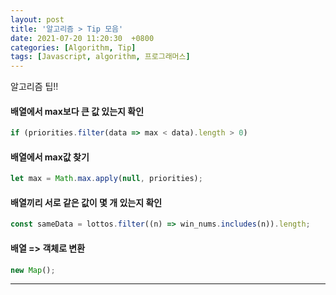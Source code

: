 ```yaml
---
layout: post
title: '알고리즘 > Tip 모음'
date: 2021-07-20 11:20:30  +0800
categories: [Algorithm, Tip]
tags: [Javascript, algorithm, 프로그래머스]
---
```


알고리즘 팁!!

#### **배열에서 max보다 큰 값 있는지 확인**

```js
if (priorities.filter(data => max < data).length > 0)
```

#### **배열에서 max값 찾기**

```js
let max = Math.max.apply(null, priorities);
```

#### **배열끼리 서로 같은 값이 몇 개 있는지 확인**

```js
const sameData = lottos.filter((n) => win_nums.includes(n)).length;
```

#### **배열 => 객체로 변환**

```js
new Map();
```

---
